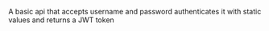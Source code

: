 A basic api that accepts username and password authenticates it with static values and returns a JWT token
